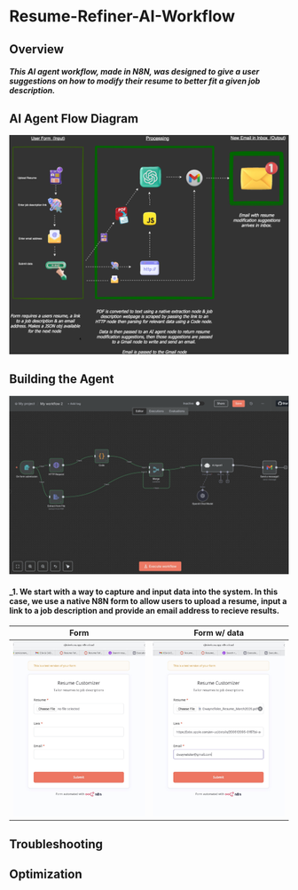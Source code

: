 # Resume-Refiner-AI-Workflow


## Overview

#### _This AI agent workflow, made in N8N, was designed to give a user suggestions on how to modify their resume to better fit a given job description._


## AI Agent Flow Diagram

![Diagram](https://github.com/djtoler/Resume-Refiner-AI-Workflow/blob/main/images/n8n_diagram01.png)


## Building the Agent

![Workflow](https://github.com/djtoler/Resume-Refiner-AI-Workflow/blob/main/images/workflow.png)

#### _1. We start with a way to capture and input data into the system. In this case, we use a native N8N form to allow users to upload a resume, input a link to a job description and provide an email address to recieve results.

| Form | Form w/ data |
|---|---|
| ![Alt text for Image 1](https://github.com/djtoler/Resume-Refiner-AI-Workflow/blob/main/images/form2.jpeg) | ![Alt text for Image 2](https://github.com/djtoler/Resume-Refiner-AI-Workflow/blob/main/images/form1.jpeg) |

## Troubleshooting


## Optimization

